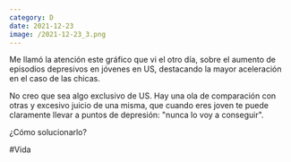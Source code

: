 ```yaml
--- 
category: D 
date: 2021-12-23 
image: /2021-12-23_3.png 
--- 
```


Me llamó la atención este gráfico que vi el otro día, sobre el aumento de episodios depresivos en jóvenes en US, destacando la mayor aceleración en el caso de las chicas. 

No creo que sea algo exclusivo de US. Hay una ola de comparación con otras y excesivo juicio de una misma, que cuando eres joven te puede claramente llevar a puntos de depresión: "nunca lo voy a conseguir". 

¿Cómo solucionarlo?

#Vida